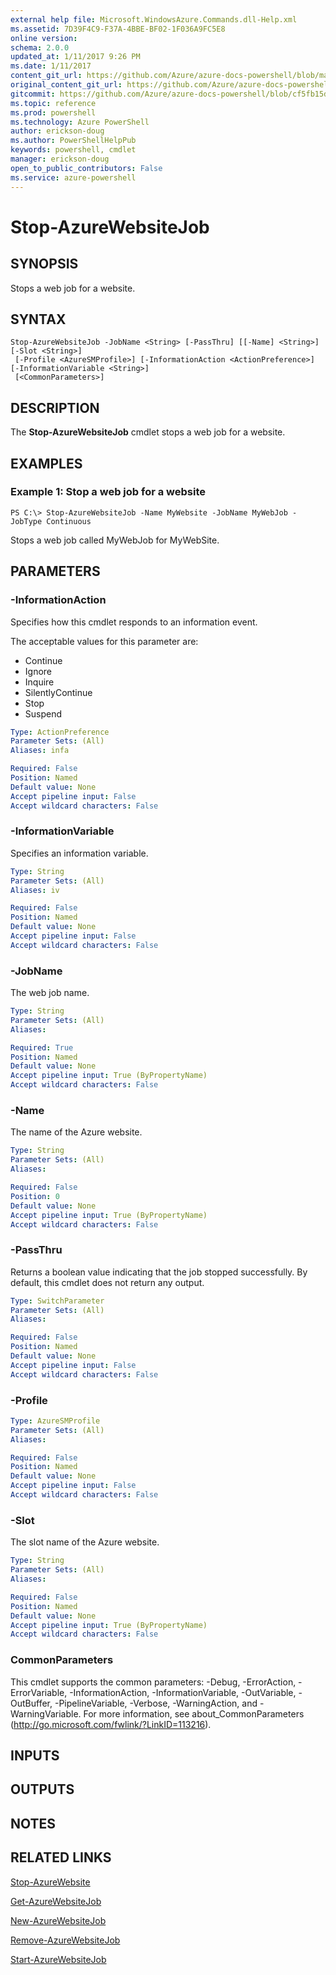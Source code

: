 ```yaml
---
external help file: Microsoft.WindowsAzure.Commands.dll-Help.xml
ms.assetid: 7D39F4C9-F37A-4BBE-BF02-1F036A9FC5E8
online version: 
schema: 2.0.0
updated_at: 1/11/2017 9:26 PM
ms.date: 1/11/2017
content_git_url: https://github.com/Azure/azure-docs-powershell/blob/master/azureps-cmdlets-docs/ServiceManagement/Azure.Compute/v3.3.0/Stop-AzureWebsiteJob.md
original_content_git_url: https://github.com/Azure/azure-docs-powershell/blob/master/azureps-cmdlets-docs/ServiceManagement/Azure.Compute/v3.3.0/Stop-AzureWebsiteJob.md
gitcommit: https://github.com/Azure/azure-docs-powershell/blob/cf5fb15dcd1fe2c86458f47e1a11dc88817021fc/azureps-cmdlets-docs/ServiceManagement/Azure.Compute/v3.3.0/Stop-AzureWebsiteJob.md
ms.topic: reference
ms.prod: powershell
ms.technology: Azure PowerShell
author: erickson-doug
ms.author: PowerShellHelpPub
keywords: powershell, cmdlet
manager: erickson-doug
open_to_public_contributors: False
ms.service: azure-powershell
---
```


# Stop-AzureWebsiteJob

## SYNOPSIS
Stops a web job for a website.

## SYNTAX

```
Stop-AzureWebsiteJob -JobName <String> [-PassThru] [[-Name] <String>] [-Slot <String>]
 [-Profile <AzureSMProfile>] [-InformationAction <ActionPreference>] [-InformationVariable <String>]
 [<CommonParameters>]
```

## DESCRIPTION
The **Stop-AzureWebsiteJob** cmdlet stops a web job for a website.

## EXAMPLES

### Example 1: Stop a web job for a website
```
PS C:\> Stop-AzureWebsiteJob -Name MyWebsite -JobName MyWebJob -JobType Continuous
```

Stops a web job called MyWebJob for MyWebSite.

## PARAMETERS

### -InformationAction
Specifies how this cmdlet responds to an information event.

The acceptable values for this parameter are:

- Continue
- Ignore
- Inquire
- SilentlyContinue
- Stop
- Suspend

```yaml
Type: ActionPreference
Parameter Sets: (All)
Aliases: infa

Required: False
Position: Named
Default value: None
Accept pipeline input: False
Accept wildcard characters: False
```

### -InformationVariable
Specifies an information variable.

```yaml
Type: String
Parameter Sets: (All)
Aliases: iv

Required: False
Position: Named
Default value: None
Accept pipeline input: False
Accept wildcard characters: False
```

### -JobName
The web job name.

```yaml
Type: String
Parameter Sets: (All)
Aliases: 

Required: True
Position: Named
Default value: None
Accept pipeline input: True (ByPropertyName)
Accept wildcard characters: False
```

### -Name
The name of the Azure website.

```yaml
Type: String
Parameter Sets: (All)
Aliases: 

Required: False
Position: 0
Default value: None
Accept pipeline input: True (ByPropertyName)
Accept wildcard characters: False
```

### -PassThru
Returns a boolean value indicating that the job stopped successfully.
By default, this cmdlet does not return any output.

```yaml
Type: SwitchParameter
Parameter Sets: (All)
Aliases: 

Required: False
Position: Named
Default value: None
Accept pipeline input: False
Accept wildcard characters: False
```

### -Profile
```yaml
Type: AzureSMProfile
Parameter Sets: (All)
Aliases: 

Required: False
Position: Named
Default value: None
Accept pipeline input: False
Accept wildcard characters: False
```

### -Slot
The slot name of the Azure website.

```yaml
Type: String
Parameter Sets: (All)
Aliases: 

Required: False
Position: Named
Default value: None
Accept pipeline input: True (ByPropertyName)
Accept wildcard characters: False
```

### CommonParameters
This cmdlet supports the common parameters: -Debug, -ErrorAction, -ErrorVariable, -InformationAction, -InformationVariable, -OutVariable, -OutBuffer, -PipelineVariable, -Verbose, -WarningAction, and -WarningVariable. For more information, see about_CommonParameters (http://go.microsoft.com/fwlink/?LinkID=113216).

## INPUTS

## OUTPUTS

## NOTES

## RELATED LINKS

[Stop-AzureWebsite](xref:ServiceManagement/Azure.Compute/v3.3.0/Stop-AzureWebsite.md)

[Get-AzureWebsiteJob](xref:ServiceManagement/Azure.Compute/v3.3.0/Get-AzureWebsiteJob.md)

[New-AzureWebsiteJob](xref:ServiceManagement/Azure.Compute/v3.3.0/New-AzureWebsiteJob.md)

[Remove-AzureWebsiteJob](xref:ServiceManagement/Azure.Compute/v3.3.0/Remove-AzureWebsiteJob.md)

[Start-AzureWebsiteJob](xref:ServiceManagement/Azure.Compute/v3.3.0/Start-AzureWebsiteJob.md)


